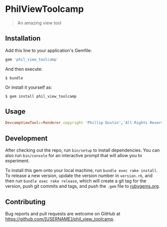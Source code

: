 # PhilViewToolcamp

> An amazing view tool

## Installation

Add this line to your application's Gemfile:

```ruby
gem 'phil_view_toolcamp'
```

And then execute:

    $ bundle

Or install it yourself as:

    $ gem install phil_view_toolcamp

## Usage

```ruby
DevcampViewTool::Renderer.copyright 'Phillip Dustin','All Rights Reserved.'
```

## Development

After checking out the repo, run `bin/setup` to install dependencies. You can also run `bin/console` for an interactive prompt that will allow you to experiment.

To install this gem onto your local machine, run `bundle exec rake install`. To release a new version, update the version number in `version.rb`, and then run `bundle exec rake release`, which will create a git tag for the version, push git commits and tags, and push the `.gem` file to [rubygems.org](https://rubygems.org).

## Contributing

Bug reports and pull requests are welcome on GitHub at https://github.com/[USERNAME]/phil_view_toolcamp.

